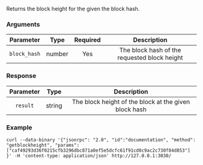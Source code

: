 Returns the block height for the given the block hash.

### Arguments

|   Parameter  |  Type  | Required |                  Description                 |
|:------------:|:------:|:--------:|:--------------------------------------------:|
| `block_hash` | number |    Yes   | The block hash of the requested block height |

### Response

| Parameter |  Type  |                       Description                     |
|:---------:|:------:|:-----------------------------------------------------:|
| `result`  | string | The block height of the block at the given block hash |

### Example
```ignore
curl --data-binary '{"jsonrpc": "2.0", "id":"documentation", "method": "getblockheight", "params": ["caf49293d36f0215cfb3296dbc871a0ef5e5dcfc61f91cd0c9ac2c730f84d853"] }' -H 'content-type: application/json' http://127.0.0.1:3030/
```
